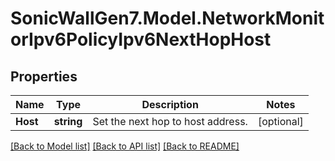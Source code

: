 # SonicWallGen7.Model.NetworkMonitorIpv6PolicyIpv6NextHopHost

## Properties

Name | Type | Description | Notes
------------ | ------------- | ------------- | -------------
**Host** | **string** | Set the next hop to host address. | [optional] 

[[Back to Model list]](../README.md#documentation-for-models) [[Back to API list]](../README.md#documentation-for-api-endpoints) [[Back to README]](../README.md)

